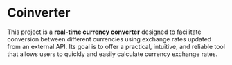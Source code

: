 # Coinverter
This project is a **real-time currency converter** designed to facilitate conversion between different currencies using exchange rates updated from an external API. Its goal is to offer a practical, intuitive, and reliable tool that allows users to quickly and easily calculate currency exchange rates.
